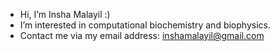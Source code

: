 - Hi, I’m Insha Malayil :)
- I’m interested in computational biochemistry and biophysics.
- Contact me via my email address: inshamalayil@gmail.com

<!---
Insha-Malayil/Insha-Malayil is a ✨ special ✨ repository because its `README.md` (this file) appears on your GitHub profile.
You can click the Preview link to take a look at your changes.
--->
